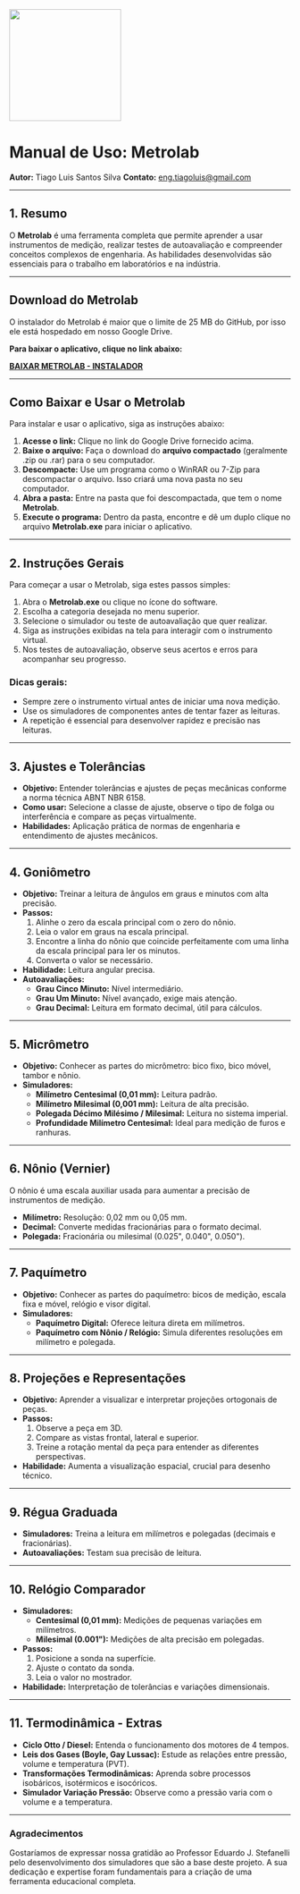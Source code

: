 <img src="Metrolab.gif" width="200" />

# Manual de Uso: Metrolab

**Autor:** Tiago Luis Santos Silva
**Contato:** eng.tiagoluis@gmail.com

---

## 1. Resumo

O **Metrolab** é uma ferramenta completa que permite aprender a usar instrumentos de medição, realizar testes de autoavaliação e compreender conceitos complexos de engenharia. As habilidades desenvolvidas são essenciais para o trabalho em laboratórios e na indústria.

---

## Download do Metrolab

O instalador do Metrolab é maior que o limite de 25 MB do GitHub, por isso ele está hospedado em nosso Google Drive.

**Para baixar o aplicativo, clique no link abaixo:**

[**BAIXAR METROLAB - INSTALADOR**](https://drive.google.com/file/d/1SgCy9qLYb2IPTEtwn9GJmsBtj0M9sulp/view?usp=sharing)

---

## Como Baixar e Usar o Metrolab

Para instalar e usar o aplicativo, siga as instruções abaixo:

1.  **Acesse o link:** Clique no link do Google Drive fornecido acima.
2.  **Baixe o arquivo:** Faça o download do **arquivo compactado** (geralmente .zip ou .rar) para o seu computador.
3.  **Descompacte:** Use um programa como o WinRAR ou 7-Zip para descompactar o arquivo. Isso criará uma nova pasta no seu computador.
4.  **Abra a pasta:** Entre na pasta que foi descompactada, que tem o nome **Metrolab**.
5.  **Execute o programa:** Dentro da pasta, encontre e dê um duplo clique no arquivo **Metrolab.exe** para iniciar o aplicativo.

---

## 2. Instruções Gerais

Para começar a usar o Metrolab, siga estes passos simples:

1.  Abra o **Metrolab.exe** ou clique no ícone do software.
2.  Escolha a categoria desejada no menu superior.
3.  Selecione o simulador ou teste de autoavaliação que quer realizar.
4.  Siga as instruções exibidas na tela para interagir com o instrumento virtual.
5.  Nos testes de autoavaliação, observe seus acertos e erros para acompanhar seu progresso.

### Dicas gerais:

* Sempre zere o instrumento virtual antes de iniciar uma nova medição.
* Use os simuladores de componentes antes de tentar fazer as leituras.
* A repetição é essencial para desenvolver rapidez e precisão nas leituras.

---

## 3. Ajustes e Tolerâncias

* **Objetivo:** Entender tolerâncias e ajustes de peças mecânicas conforme a norma técnica ABNT NBR 6158.
* **Como usar:** Selecione a classe de ajuste, observe o tipo de folga ou interferência e compare as peças virtualmente.
* **Habilidades:** Aplicação prática de normas de engenharia e entendimento de ajustes mecânicos.

---

## 4. Goniômetro

* **Objetivo:** Treinar a leitura de ângulos em graus e minutos com alta precisão.
* **Passos:**
    1.  Alinhe o zero da escala principal com o zero do nônio.
    2.  Leia o valor em graus na escala principal.
    3.  Encontre a linha do nônio que coincide perfeitamente com uma linha da escala principal para ler os minutos.
    4.  Converta o valor se necessário.
* **Habilidade:** Leitura angular precisa.
* **Autoavaliações:**
    * **Grau Cinco Minuto:** Nível intermediário.
    * **Grau Um Minuto:** Nível avançado, exige mais atenção.
    * **Grau Decimal:** Leitura em formato decimal, útil para cálculos.

---

## 5. Micrômetro

* **Objetivo:** Conhecer as partes do micrômetro: bico fixo, bico móvel, tambor e nônio.
* **Simuladores:**
    * **Milímetro Centesimal (0,01 mm):** Leitura padrão.
    * **Milímetro Milesimal (0,001 mm):** Leitura de alta precisão.
    * **Polegada Décimo Milésimo / Milesimal:** Leitura no sistema imperial.
    * **Profundidade Milímetro Centesimal:** Ideal para medição de furos e ranhuras.

---

## 6. Nônio (Vernier)

O nônio é uma escala auxiliar usada para aumentar a precisão de instrumentos de medição.
* **Milímetro:** Resolução: 0,02 mm ou 0,05 mm.
* **Decimal:** Converte medidas fracionárias para o formato decimal.
* **Polegada:** Fracionária ou milesimal (0.025", 0.040", 0.050").

---

## 7. Paquímetro

* **Objetivo:** Conhecer as partes do paquímetro: bicos de medição, escala fixa e móvel, relógio e visor digital.
* **Simuladores:**
    * **Paquímetro Digital:** Oferece leitura direta em milímetros.
    * **Paquímetro com Nônio / Relógio:** Simula diferentes resoluções em milímetro e polegada.

---

## 8. Projeções e Representações

* **Objetivo:** Aprender a visualizar e interpretar projeções ortogonais de peças.
* **Passos:**
    1.  Observe a peça em 3D.
    2.  Compare as vistas frontal, lateral e superior.
    3.  Treine a rotação mental da peça para entender as diferentes perspectivas.
* **Habilidade:** Aumenta a visualização espacial, crucial para desenho técnico.

---

## 9. Régua Graduada

* **Simuladores:** Treina a leitura em milímetros e polegadas (decimais e fracionárias).
* **Autoavaliações:** Testam sua precisão de leitura.

---

## 10. Relógio Comparador

* **Simuladores:**
    * **Centesimal (0,01 mm):** Medições de pequenas variações em milímetros.
    * **Milesimal (0.001"):** Medições de alta precisão em polegadas.
* **Passos:**
    1.  Posicione a sonda na superfície.
    2.  Ajuste o contato da sonda.
    3.  Leia o valor no mostrador.
* **Habilidade:** Interpretação de tolerâncias e variações dimensionais.

---

## 11. Termodinâmica - Extras

* **Ciclo Otto / Diesel:** Entenda o funcionamento dos motores de 4 tempos.
* **Leis dos Gases (Boyle, Gay Lussac):** Estude as relações entre pressão, volume e temperatura (PVT).
* **Transformações Termodinâmicas:** Aprenda sobre processos isobáricos, isotérmicos e isocóricos.
* **Simulador Variação Pressão:** Observe como a pressão varia com o volume e a temperatura.

---

### Agradecimentos

Gostaríamos de expressar nossa gratidão ao Professor Eduardo J. Stefanelli pelo desenvolvimento dos simuladores que são a base deste projeto. A sua dedicação e expertise foram fundamentais para a criação de uma ferramenta educacional completa.
